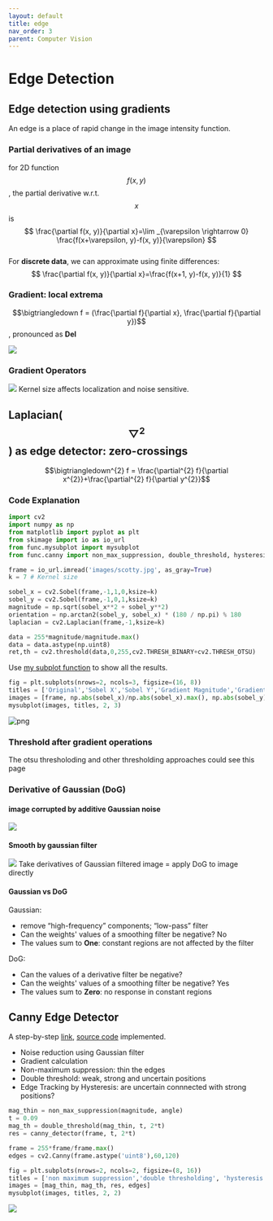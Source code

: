 ```yaml
---
layout: default
title: edge
nav_order: 3
parent: Computer Vision
---
```

<head>
<meta charset="UTF-8">
  <title>Katex</title>
  <link rel="stylesheet" href="https://cdn.jsdelivr.net/npm/katex@0.11.1/dist/katex.min.css" integrity="sha384-zB1R0rpPzHqg7Kpt0Aljp8JPLqbXI3bhnPWROx27a9N0Ll6ZP/+DiW/UqRcLbRjq" crossorigin="anonymous">
  <script defer src="https://cdn.jsdelivr.net/npm/katex@0.11.1/dist/katex.min.js" integrity="sha384-y23I5Q6l+B6vatafAwxRu/0oK/79VlbSz7Q9aiSZUvyWYIYsd+qj+o24G5ZU2zJz" crossorigin="anonymous"></script>
  <script defer src="https://cdn.jsdelivr.net/npm/katex@0.11.1/dist/contrib/auto-render.min.js" integrity="sha384-kWPLUVMOks5AQFrykwIup5lo0m3iMkkHrD0uJ4H5cjeGihAutqP0yW0J6dpFiVkI" crossorigin="anonymous" onload="renderMathInElement(document.body);"></script>
</head>

# Edge Detection

## Edge detection using gradients
An edge is a place of rapid change in the image intensity 
function.

### Partial derivatives of an image
for 2D function $$f(x, y)$$, the partial derivative w.r.t. $$x$$ is <br>
$$
\frac{\partial f(x, y)}{\partial x}=\lim _{\varepsilon \rightarrow 0} \frac{f(x+\varepsilon, y)-f(x, y)}{\varepsilon}
$$ <br>
For **discrete data**, we can approximate using finite differences: <br>
$$
\frac{\partial f(x, y)}{\partial x}=\frac{f(x+1, y)-f(x, y)}{1}
$$

### Gradient: local extrema
$$\bigtriangledown f =  (\frac{\partial f}{\partial x}, \frac{\partial f}{\partial y})$$, pronounced as **Del**

<img src='/assets/image/edge_files/gradient.jpg'>

### Gradient Operators
<img src='/assets/image/edge_files/operator.jpg'>
Kernel size affects localization and noise sensitive.

## Laplacian($$\bigtriangledown^{2}$$) as edge detector: zero-crossings
<!-- <img src='/assets/image/edge_files/laplacian.jpg'> -->

$$\bigtriangledown^{2} f = \frac{\partial^{2} f}{\partial x^{2}}+\frac{\partial^{2} f}{\partial y^{2}}$$

### Code Explanation
```python
import cv2
import numpy as np
from matplotlib import pyplot as plt
from skimage import io as io_url
from func.mysubplot import mysubplot
from func.canny import non_max_suppression, double_threshold, hysteresis,sobel_filter,canny_detector
```


```python
frame = io_url.imread('images/scotty.jpg', as_gray=True)
k = 7 # Kernel size

sobel_x = cv2.Sobel(frame,-1,1,0,ksize=k)
sobel_y = cv2.Sobel(frame,-1,0,1,ksize=k)
magnitude = np.sqrt(sobel_x**2 + sobel_y**2)
orientation = np.arctan2(sobel_y, sobel_x) * (180 / np.pi) % 180
laplacian = cv2.Laplacian(frame,-1,ksize=k)

data = 255*magnitude/magnitude.max()
data = data.astype(np.uint8)
ret,th = cv2.threshold(data,0,255,cv2.THRESH_BINARY+cv2.THRESH_OTSU)
```

Use [my subplot function](https://github.com/EeToSe/image-cv/blob/main/cmu_cv/func/mysubplot.py) to show all the results.

```python
fig = plt.subplots(nrows=2, ncols=3, figsize=(16, 8))
titles = ['Original','Sobel X','Sobel Y','Gradient Magnitude','Gradient Magnitude after otsu thresholding','Laplacian']
images = [frame, np.abs(sobel_x)/np.abs(sobel_x).max(), np.abs(sobel_y)/np.abs(sobel_y).max(), magnitude/magnitude.max(), th, laplacian]
mysubplot(images, titles, 2, 3)
```


![png](/assets/image/edge_files/edge_9_0.png)

### Threshold after gradient operations
The otsu thresholoding and other thresholding approaches could see this page 

### Derivative of Gaussian (DoG)
#### image corrupted by additive Gaussian noise
<img src='/assets/image/edge_files/DoG_noise.jpg'>

#### Smooth by gaussian filter
<img src='/assets/image/edge_files/DoG.png'>
Take derivatives of Gaussian filtered image = apply DoG to image directly

#### Gaussian vs DoG
Gaussian:
- remove “high-frequency” components;  “low-pass” filter
- Can the weights' values of a smoothing filter be negative? No
- The values sum to **One**: constant regions are not affected by the filter

DoG:
- Can the values of a derivative filter be negative?
- Can the weights' values of a smoothing filter be negative? Yes
- The values sum to **Zero**: no response in constant regions

## Canny Edge Detector
A step-by-step [link](https://towardsdatascience.com/canny-edge-detection-step-by-step-in-python-computer-vision-b49c3a2d8123),  [source code](https://github.com/EeToSe/image-cv/blob/main/cmu_cv/func/canny.py) implemented.
- Noise reduction using Gaussian filter
- Gradient calculation
- Non-maximum suppression: thin the edges
- Double threshold: weak, strong and uncertain positions
- Edge Tracking by Hysteresis: are uncertain connnected with strong positions?

```python
mag_thin = non_max_suppression(magnitude, angle)
t = 0.09
mag_th = double_threshold(mag_thin, t, 2*t)
res = canny_detector(frame, t, 2*t)

frame = 255*frame/frame.max()
edges = cv2.Canny(frame.astype('uint8'),60,120)

fig = plt.subplots(nrows=2, ncols=2, figsize=(8, 16))
titles = ['non maximum suppression','double thresholding', 'hysteresis', 'opecv canny']
images = [mag_thin, mag_th, res, edges]
mysubplot(images, titles, 2, 2)
```
<img src='/assets/image/edge_files/canny.png'>
    

